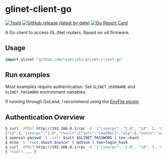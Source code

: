 glinet-client-go
===
[![Tests](https://github.com/ryanrishi/glinet-client-go/actions/workflows/go.yml/badge.svg)](https://github.com/ryanrishi/glinet-client-go/actions/workflows/go.yml)
[![GitHub release (latest by date)](https://img.shields.io/github/v/release/ryanrishi/glinet-client-go)](https://github.com/ryanrishi/glinet-client-go/releases/latest)
[![Go Report Card](https://goreportcard.com/badge/github.com/ryanrishi/glinet-client-go)](https://goreportcard.com/report/github.com/ryanrishi/glinet-client-go)


A Go client to access GL.iNet routers. Based on v4 firmware.


## Usage
```go
import glinet "github.com/ryanrishi/glinet-client-go"
```

## Run examples
Most examples require authentication. Set `GLINET_USERNAME` and `GLINET_PASSWORD` environment variables.

If running through GoLand, I recommend using the [EnvFile plugin](https://plugins.jetbrains.com/plugin/7861-envfile).


## Authentication Overview
```sh
$ curl -XPOST http://192.168.8.1/rpc -d '{"jsonrpc": "2.0", "id": 1, "method": "challenge", "params": {"username": "root"}}'
{"id":1,"jsonrpc":"2.0","result":{"salt":"1Aa2BbC3","alg":1,"nonce":"asdflkjasdflkj"}}
$ openssl passwd -1 -salt $salt $GLINET_PASSWORD | tee >hash
$ echo -n "root:$hash:$nonce" | md5sum | tee>login_hash
$ curl -XPOST http://192.168.8.1/rpc -d '{"jsonrpc": "2.0", "id": 1, "method": "login", "params": {"username": "root", "hash": "$login_hash"}}' | jq '.result'
{ "sid": ... }
```

